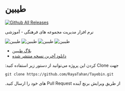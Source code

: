 # طیبین 
[![Github All Releases](https://img.shields.io/github/downloads/RayaTahan/Tayebin/total.svg)](https://github.com/RayaTahan/Tayebin/releases/latest)

&#x202b;نرم افزار مدیریت مجموعه های فرهنگی - آموزشی  

![طیبین](http://bayanbox.ir/view/6977873731931325501/Tayebin26-1.png)
![طیبین](http://bayanbox.ir/view/3880608415745664164/Tayebin26-2.png)
![طیبین](http://bayanbox.ir/view/1336964173515622616/2.png)
![طیبین](http://bayanbox.ir/view/7829101770931111288/Tayebin23.png)
+ [بلاگ طیبین](http://Tayebin.blog.ir)
+ [دانلود آخرین نسخه منتشر شده](https://github.com/RayaTahan/Tayebin/releases/latest)

&#x202b;جهت Clone کردن این پروژه می‌توانید از دستور زیر استفاده کنید:

    git clone https://github.com/RayaTahan/Tayebin.git

&#x202b;از طریق ویرایش برنچ آینده Pull Request های خود را ارسال کنید.
